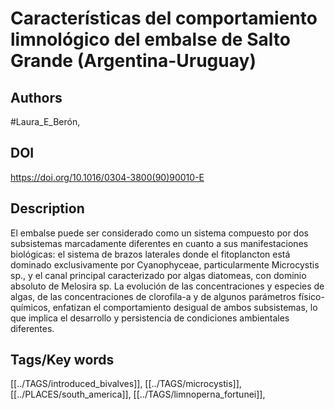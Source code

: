 # Características del comportamiento limnológico del embalse de Salto Grande (Argentina-Uruguay)
## Authors
#Laura_E_Berón, 
## DOI
 https://doi.org/10.1016/0304-3800(90)90010-E
## Description
El embalse puede ser considerado como un sistema compuesto por dos subsistemas marcadamente diferentes en cuanto a sus manifestaciones biológicas: el sistema de brazos laterales donde el fitoplancton está dominado exclusivamente por Cyanophyceae, particularmente Microcystis sp., y el canal principal caracterizado por algas diatomeas, con dominio absoluto de Melosira sp. La evolución de las concentraciones y especies de algas, de las concentraciones de clorofila-a y de algunos parámetros físico-químicos, enfatizan el comportamiento desigual de ambos subsistemas, lo que implica el desarrollo y persistencia de condiciones ambientales diferentes.
## Tags/Key words
[[../TAGS/introduced_bivalves]], [[../TAGS/microcystis]], [[../PLACES/south_america]], [[../TAGS/limnoperna_fortunei]], 